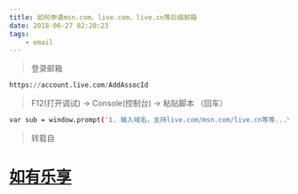 ```yaml
---
title: 如何申请msn.com、live.com、live.cn等后缀邮箱
date: 2018-06-27 02:20:23
tags: 
    - email
---
```


> 登录邮箱

``` python
https://account.live.com/AddAssocId
```

> F12(打开调试)  -> Console(控制台) ->  粘贴脚本 （回车）

``` bash
var sub = window.prompt('1. 输入域名，支持live.com/msn.com/live.cn等等...\r\n 2. 更多后缀请访问：https://51.ruyo.net/p/3194.html\r\n 提醒：直接点击取消即可前往上面的网址！\r\n 3. 点击确定后，页面会刷新。\r\n 4. 页面刷新后，请添加你想要的别名即可。','live.com');if(sub){document.getElementById("SingleDomain").value = sub;document.getElementById("idSingleDomain").innerText = "@"+sub;document.getElementById("AssociatedIdLive").value="a";document.getElementById("SubmitYes").click();}else{window.open("https://51.ruyo.net/p/3194.html")};
```

> 转载自

# [如有乐享](https://51.ruyo.net/1327.html)
